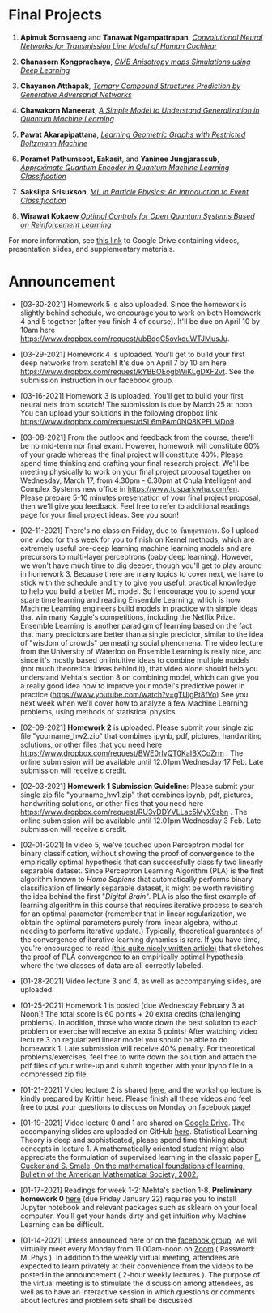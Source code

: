 # Final Projects 

1. **Apimuk Sornsaeng** and **Tanawat Ngampattrapan**, [*Convolutional Neural Networks for Transmission Line Model of Human Cochlear*](https://drive.google.com/file/d/12Wl57WDbpD_IDCC-xlPmvseYfNHB-e5i/view?usp=sharing)

2. **Chanasorn Kongprachaya**, [*CMB Anisotropy maps Simulations using Deep Learning*](https://drive.google.com/file/d/17SK0R8M6p0IQAqfqSXN8mZbrNvStDw1-/view?usp=sharing)

3. **Chayanon Atthapak**, [*Ternary Compound Structures Prediction by Generative Adversarial Networks*](https://drive.google.com/file/d/13WmcKGK61_di-2OYKvtHSIkRaugxXFEM/view?usp=sharing)

4. **Chawakorn Maneerat**, [*A Simple Model to Understand Generalization in Quantum Machine Learning*](https://drive.google.com/file/d/1HKITTNjlfY6bp9WsiG0uA9fqdMAbGgRz/view?usp=sharing)

5. **Pawat Akarapipattana**, [*Learning Geometric Graphs with Restricted Boltzmann Machine*](https://drive.google.com/file/d/16xFOWnLo79p0ZTzzwaJLxEzNTOCCc1HL/view?usp=sharing)

6. **Poramet Pathumsoot, Eakasit**, and **Yaninee Jungjarassub**, [*Approximate Quantum Encoder in Quantum Machine Learning Classification*](https://drive.google.com/file/d/1KXAjTK95f7k72vUAEbdDhkav523N7Zju/view?usp=sharing)

7. **Saksilpa Srisukson**, [*ML in Particle Physics:
An Introduction to Event Classification*](https://drive.google.com/file/d/1agAItOyNLttDQ2_quZfIK2jr230RBvi3/view?usp=sharing)

8. **Wirawat Kokaew** [*Optimal Controls for Open Quantum Systems Based on Reinforcement Learning*](https://drive.google.com/file/d/1oBsethFvHw0knBWAvQREDijYPT5FDh5X/view?usp=sharing)

For more information, see [this link](https://drive.google.com/file/d/12Wl57WDbpD_IDCC-xlPmvseYfNHB-e5i/view?usp=sharing) to Google Drive containing videos, presentation slides, and supplementary materials.


# Announcement

* [03-30-2021] Homework 5 is also uploaded. Since the homework is slightly behind schedule, we encourage you to work on both Homework 4 and 5 together (after you finish 4 of course). It'll be due on April 10 by 10am here https://www.dropbox.com/request/ubBdgC5ovkduWTJMusJu.

* [03-29-2021] Homework 4 is uploaded. You'll get to build your first deep networks from scratch! It's due on April 7 by 10 am here https://www.dropbox.com/request/kYBBOEogbWiKLgDXF2vt.
See the submission instruction in our facebook group.

* [03-16-2021] Homework 3 is uploaded. You'll get to build your first neural nets from scratch! The submission is due by March 25 at noon. You can upload your solutions in the following dropbox link https://www.dropbox.com/request/dSL6mPAm0NQ8KPELMDo9. 

* [03-08-2021] From the outlook and feedback from the course, there'll be no mid-term nor final exam. However, homework will constitute 60% of your grade whereas the final project will constitute 40%. Please spend time thinking and crafting your final research project. We'll be meeting physically to work on your final project proposal together on Wednesday, March 17, from 4.30pm - 6.30pm at Chula Intelligent and Complex Systems new office in https://www.tusparkwha.com/en. Please prepare 5-10 minutes presentation of your final project proposal, then we'll give you feedback. Feel free to refer to additional readings page for your final project ideas. See you soon!

* [02-11-2021] There's no class on Friday, due to วันหยุดราชการ. So I upload one video for this week for you to finish on Kernel methods, which are extremely useful pre-deep learning machine learning models and are precursors to multi-layer perceptrons (baby deep learning). However, we won't have much time to dig deeper, though you'll get to play around in homework 3. Because there are many topics to cover next, we have to stick with the schedule and try to give you useful, practical knowledge to help you build a better ML model. So I encourage you to spend your spare time learning and reading Ensemble Learning, which is how Machine Learning engineers build models in practice with simple ideas that win many Kaggle's competitions, including the Netflix Prize. 
Ensemble Learning is another paradigm of learning based on the fact that many predictors are better than a single predictor, similar to the idea of "wisdom of crowds" permeating social phenomena. The video lecture from the University of Waterloo on Ensemble Learning is really nice, and since it's mostly based on intuitive ideas to combine multiple models (not much theoretical ideas behind it), that video alone should help you understand Mehta's section 8 on combining model, which can give you a really good idea how to improve your model's predictive power in practice (https://www.youtube.com/watch?v=gTUigPt8fVo)
See you next week when we'll cover how to analyze a few Machine Learning problems, using methods of statistical physics.

* [02-09-2021] **Homework 2** is uploaded. Please submit your single zip file "yourname_hw2.zip" that combines ipynb, pdf, pictures, handwriting solutions, or other files that you need here https://www.dropbox.com/request/BWE0rIvQT0KaIBXCoZrm . The online submission will be available until 12.01pm Wednesday 17 Feb. Late submission will receive ε credit.

* [02-03-2021] **Homework 1 Submission Guideline**: Please submit your single zip file "yourname_hw1.zip" that combines ipynb, pdf, pictures, handwriting solutions, or other files that you need here https://www.dropbox.com/request/RU3vDDYVLLac5MyX9sbn . The online submission will be available until 12.01pm Wednesday 3 Feb. Late submission will receive ε credit.

* [02-01-2021] In video 5, we've touched upon Perceptron model for binary classification, without showing the proof of convergence to the empirically optimal hypothesis that can successfully classify two linearly separable dataset. Since Perceptron Learning Algorithm (PLA) is the first algorithm known to *Homo Sapiens* that automatically performs binary classification of linearly separable dataset, it might be worth revisiting the idea behind the first "*Digital Brain*". PLA is also the first example of learning algorithm in this course that requires iterative process to search for an optimal parameter (remember that in linear regularization, we obtain the optimal parameters purely from linear algebra, without needing to perform iterative update.) Typically, theoretical guarantees of the convergence of iterative learning dynamics is rare. If you have time, you're encouraged to read [(this quite nicely written article)](https://towardsdatascience.com/perceptron-learning-algorithm-d5db0deab975) that sketches the proof of PLA convergence to an empirically optimal hypothesis, where the two classes of data are all correctly labeled. 

* [01-28-2021] Video lecture 3 and 4, as well as accompanying slides, are uploaded. 

* [01-25-2021] Homework 1 is posted [due Wednesday February 3 at Noon]! The total score is 60 points + 20 extra credits (challenging problems). In addition, those who wrote down the best solution to each problem or exercise will receive an extra 5 points! After watching video lecture 3 on regularized linear model you should be able to do homework 1.  Late submission will receive 40% penalty. For theoretical problems/exercises, feel free to write down the solution and attach the pdf files of your write-up and submit together with your ipynb file in a compressed zip file. 

* [01-21-2021] Video lecture 2 is shared [here](https://drive.google.com/drive/folders/1urRjPvKjLZU3QgEDolsQIoC2gssWHB3j?usp=sharing), and the workshop lecture is kindly prepared by Krittin [here](https://drive.google.com/drive/folders/1D72xllKe4zZxsA72R7srdMr6NTIt2xgx?usp=sharing). Please finish all these videos and feel free to post your questions to discuss on Monday on facebook page! 

* [01-19-2021] Video lecture 0 and 1 are shared on [Google Drive](https://drive.google.com/drive/folders/1urRjPvKjLZU3QgEDolsQIoC2gssWHB3j?usp=sharing). The accompanying slides are uploaded on GitHub [here](https://github.com/TChotibut/ml-for-physical-scientists/tree/main/Lecture%20Notes). Statistical Learning Theory is deep and sophisticated, please spend time thinking about concepts in lecture 1. A mathematically oriented student might also appreciate the formulation of supervised learning in the classic paper [F. Cucker and S. Smale, On the mathematical foundations of learning, Bulletin of the American Mathematical Society, 2002.](https://github.com/TChotibut/ml-for-physical-scientists/blob/main/Reading%20Materials/Week1_Cucker_Smale_Mathematical%20Foundations%20of%20Learning.pdf)

* [01-17-2021] Readings for week 1-2: Mehta's section 1-8.  **Preliminary homework 0** [here](https://github.com/sinonkt/ml-for-physical-scientists/blob/main/Homework/HW0_ML%20can%20be%20difficult.ipynb) (due Friday January 22) requires you to install Jupyter notebook and relevant packages such as sklearn on your local computer.  You'll get your hands dirty and get intuition why Machine Learning can be difficult. 

* [01-14-2021] Unless announced here or on the [facebook group](https://www.facebook.com/groups/1033694817095022), we will virtually meet every Monday from 11.00am-noon on [Zoom](https://chula.zoom.us/j/5943943895?pwd=dmpxc3NBMXFPam1FeGtTY2tsdm95UT09) ( Password: MLPhys ). In addition to the weekly virtual meeting, attendees are expected to learn privately at their convenience from the videos to be posted in the announcement ( 2-hour weekly lectures ). The purpose of the virtual meeting is to stimulate the discussion among attendees, as well as to have an interactive session in which questions or comments about lectures and problem sets shall be discussed.
